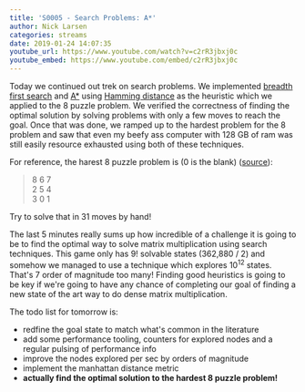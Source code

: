 ```yaml
---
title: 'S0005 - Search Problems: A*'
author: Nick Larsen
categories: streams
date: 2019-01-24 14:07:35
youtube_url: https://www.youtube.com/watch?v=c2rR3jbxj0c
youtube_embed: https://www.youtube.com/embed/c2rR3jbxj0c
---
```


Today we continued out trek on search problems.  We implemented [breadth first search](https://en.wikipedia.org/wiki/Breadth-first_search) and [A*](https://en.wikipedia.org/wiki/A*_search_algorithm) using [Hamming distance](https://en.wikipedia.org/wiki/Hamming_distance) as the heuristic which we applied to the 8 puzzle problem.  We verified the correctness of finding the optimal solution by solving problems with only a few moves to reach the goal.  Once that was done, we ramped up to the hardest problem for the 8 problem and saw that even my beefy ass computer with 128 GB of ram was still easily resource exhausted using both of these techniques.  

For reference, the harest 8 puzzle problem is (0 is the blank) ([source](http://w01fe.com/blog/2009/01/the-hardest-eight-puzzle-instances-take-31-moves-to-solve/)):

> 8 6 7  
> 2 5 4  
> 3 0 1  

Try to solve that in 31 moves by hand!

The last 5 minutes really sums up how incredible of a challenge it is going to be to find the optimal way to solve matrix multiplication using search techniques.  This game only has 9! solvable states (362,880 / 2) and somehow we managed to use a technique which explores 10<sup>12</sup> states.  That's 7 order of magnitude too many!  Finding good heuristics is going to be key if we're going to have any chance of completing our goal of finding a new state of the art way to do dense matrix multiplication.

The todo list for tomorrow is:

- redfine the goal state to match what's common in the literature
- add some performance tooling, counters for explored nodes and a regular pulsing of performance info
- improve the nodes explored per sec by orders of magnitude
- implement the manhattan distance metric
- **actually find the optimal solution to the hardest 8 puzzle problem!**